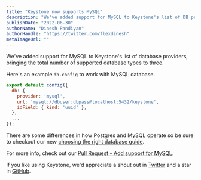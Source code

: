 ```yaml
---
title: "Keystone now supports MySQL"
description: "We've added support for MySQL to Keystone's list of DB providers, bringing the total number of supported DB types to three."
publishDate: "2022-06-30"
authorName: "Dinesh Pandiyan"
authorHandle: "https://twitter.com/flexdinesh"
metaImageUrl: ""
---
```


We've added support for MySQL to Keystone's list of database providers, bringing the total number of supported database types to three.

Here's an example `db.config` to work with MySQL database.

```js
export default config({
  db: {
    provider: 'mysql',
    url: 'mysql://dbuser:dbpass@localhost:5432/keystone',
    idField: { kind: 'uuid' },
  },
  ...
});
```

There are some differences in how Postgres and MySQL operate so be sure to checkout our new [choosing the right database guide](https://keystonejs.com/docs/guides/choosing-a-database).

For more info, check out our [Pull Request - Add support for MySQL](https://github.com/keystonejs/keystone/pull/7538).

If you like using Keystone, we'd appreciate a shout out in [Twitter](https://twitter.com/KeystoneJS) and a star in [GitHub](https://github.com/keystonejs/keystone).
